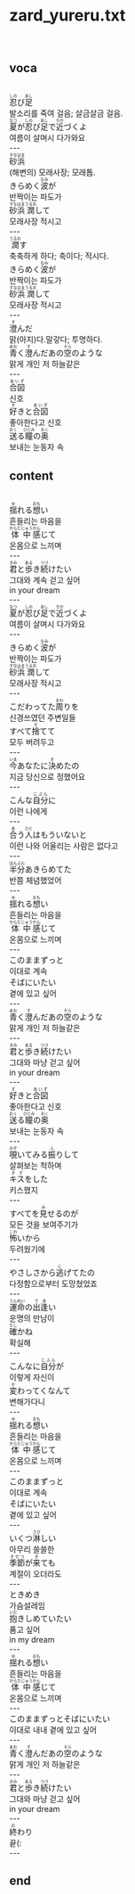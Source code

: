 <h1>zard_yureru.txt</h1><br>
<h2>voca</h2><br>
<Ruby>忍<rt>しの</rt></Ruby>び<Ruby>足<rt>あし</rt></Ruby><br>
발소리를 죽여 걸음; 살금살금 걸음.<br>
<Ruby>夏<rt>なつ</rt></Ruby>が<Ruby>忍<rt>しの</rt></Ruby>び<Ruby>足<rt>あし</rt></Ruby>で<Ruby>近<rt>ちか</rt></Ruby>づくよ<br>
여름이 살며시 다가와요<br>
---<br>
<Ruby>砂浜<rt>すなはま</rt></Ruby><br>
(해변의) 모래사장; 모래톱.<br>
きらめく<Ruby>波<rt>なみ</rt></Ruby>が<br>
반짝이는 파도가<br>
<Ruby>砂浜<rt>すなはま</rt></Ruby><Ruby>潤<rt>うるお</rt></Ruby>して<br>
모래사장 적시고<br>
---<br>
<Ruby>潤<rt>うるお</rt></Ruby>す<br>
축축하게 하다; 축이다; 적시다.<br>
きらめく<Ruby>波<rt>なみ</rt></Ruby>が<br>
반짝이는 파도가<br>
<Ruby>砂浜<rt>すなはま</rt></Ruby><Ruby>潤<rt>うるお</rt></Ruby>して<br>
모래사장 적시고<br>
---<br>
<Ruby>澄<rt>す</rt></Ruby>んだ<br>
맑(아지)다.말갛다; 투명하다.<br>
<Ruby>青<rt>あお</rt></Ruby>く<Ruby>澄<rt>す</rt></Ruby>んだあの<Ruby>空<rt>そら</rt></Ruby>のような<br>
맑게 개인 저 하늘같은<br>
---<br>
<Ruby>合図<rt>あいず</rt></Ruby><br>
신호<br>
<Ruby>好<rt>す</rt></Ruby>きと<Ruby>合図<rt>あいず</rt></Ruby><br>
좋아한다고 신호<br>
<Ruby>送<rt>おく</rt></Ruby>る<Ruby>瞳<rt>ひとみ</rt></Ruby>の<Ruby>奥<rt>おく</rt></Ruby><br>
보내는 눈동자 속<br>
<h2>content</h2><br>
<Ruby>揺<rt>ゆ</rt></Ruby>れる<Ruby>想<rt>おも</rt></Ruby>い<br>
흔들리는 마음을<br>
<Ruby>体中<rt>からだじゅう</rt></Ruby><Ruby>感<rt>かん</rt></Ruby>じて<br>
온몸으로 느끼며<br>
---<br>
<Ruby>君<rt>きみ</rt></Ruby>と<Ruby>歩<rt>ある</rt></Ruby>き<Ruby>続<rt>つづ</rt></Ruby>けたい<br>
그대와 계속 걷고 싶어<br>
in your dream<br>
---<br>
<Ruby>夏<rt>なつ</rt></Ruby>が<Ruby>忍<rt>しの</rt></Ruby>び<Ruby>足<rt>あし</rt></Ruby>で<Ruby>近<rt>ちか</rt></Ruby>づくよ<br>
여름이 살며시 다가와요<br>
---<br>
きらめく<Ruby>波<rt>なみ</rt></Ruby>が<br>
반짝이는 파도가<br>
<Ruby>砂浜<rt>すなはま</rt></Ruby><Ruby>潤<rt>うるお</rt></Ruby>して<br>
모래사장 적시고<br>
---<br>
こだわってた<Ruby>周<rt>まわ</rt></Ruby>りを<br>
신경쓰였던 주변일들<br>
すべて<Ruby>捨<rt>す</rt></Ruby>てて<br>
모두 버려두고<br>
---<br>
<Ruby>今<rt>いま</rt></Ruby>あなたに<Ruby>決<rt>き</rt></Ruby>めたの<br>
지금 당신으로 정했어요<br>
---<br>
こんな<Ruby>自分<rt>じぶん</rt></Ruby>に<br>
이런 나에게<br>
---<br>
<Ruby>合<rt>あ</rt></Ruby>う<Ruby>人<rt>ひと</rt></Ruby>はもういないと<br>
이런 나와 어울리는 사람은 없다고<br>
---<br>
<Ruby>半分<rt>はんぶん</rt></Ruby>あきらめてた<br>
반쯤 체념했었어<br>
---<br>
<Ruby>揺<rt>ゆ</rt></Ruby>れる<Ruby>想<rt>おも</rt></Ruby>い<br>
흔들리는 마음을<br>
<Ruby>体中<rt>からだじゅう</rt></Ruby><Ruby>感<rt>かん</rt></Ruby>じて<br>
온몸으로 느끼며<br>
---<br>
このままずっと<br>
이대로 계속<br>
そばにいたい<br>
곁에 있고 싶어<br>
---<br>
<Ruby>青<rt>あお</rt></Ruby>く<Ruby>澄<rt>す</rt></Ruby>んだあの<Ruby>空<rt>そら</rt></Ruby>のような<br>
맑게 개인 저 하늘같은<br>
---<br>
<Ruby>君<rt>きみ</rt></Ruby>と<Ruby>歩<rt>ある</rt></Ruby>き<Ruby>続<rt>つづ</rt></Ruby>けたい<br>
그대와 마냥 걷고 싶어<br>
in your dream<br>
---<br>
<Ruby>好<rt>す</rt></Ruby>きと<Ruby>合図<rt>あいず</rt></Ruby><br>
좋아한다고 신호<br>
<Ruby>送<rt>おく</rt></Ruby>る<Ruby>瞳<rt>ひとみ</rt></Ruby>の<Ruby>奥<rt>おく</rt></Ruby><br>
보내는 눈동자 속<br>
---<br>
<Ruby>覗<rt>のぞ</rt></Ruby>いてみる<Ruby>振<rt>ふ</rt></Ruby>りして<br>
살펴보는 척하며<br>
<Ruby>キス<rt>きす</rt></Ruby>をした<br>
키스했지<br>
---<br>
すべてを<Ruby>見<rt>み</rt></Ruby>せるのが<br>
모든 것을 보여주기가<br>
<Ruby>怖<rt>こわ</rt></Ruby>いから<br>
두려웠기에<br>
---<br>
やさしさから<Ruby>逃<rt>に</rt></Ruby>げてたの<br>
다정함으로부터 도망쳤었죠<br>
---<br>
<Ruby>運命<rt>うんめい</rt></Ruby>の<Ruby>出逢<rt>であ</rt></Ruby>い<br>
운명의 만남이<br>
<Ruby>確<rt>たし</rt></Ruby>かね<br>
확실해<br>
---<br>
こんなに<Ruby>自分<rt>じぶん</rt></Ruby>が<br>
이렇게 자신이<br>
<Ruby>変<rt>か</rt></Ruby>わってくなんて<br>
변해가다니<br>
---<br>
<Ruby>揺<rt>ゆ</rt></Ruby>れる<Ruby>想<rt>おも</rt></Ruby>い<br>
흔들리는 마음을<br>
<Ruby>体中<rt>からだじゅう</rt></Ruby><Ruby>感<rt>かん</rt></Ruby>じて<br>
온몸으로 느끼며<br>
---<br>
このままずっと<br>
이대로 계속<br>
そばにいたい<br>
곁에 있고 싶어<br>
---<br>
いくつ<Ruby>淋<rt>さび</rt></Ruby>しい<br>
아무리 쓸쓸한<br>
<Ruby>季節<rt>きせつ</rt></Ruby>が<Ruby>来<rt>き</rt></Ruby>ても<br>
계절이 오더라도<br>
---<br>
ときめき<br>
가슴설레임<br>
<Ruby>抱<rt>いだ</rt></Ruby>きしめていたい<br>
품고 싶어<br>
in my dream<br>
---<br>
<Ruby>揺<rt>ゆ</rt></Ruby>れる<Ruby>想<rt>おも</rt></Ruby>い<br>
흔들리는 마음을<br>
<Ruby>体中<rt>からだじゅう</rt></Ruby><Ruby>感<rt>かん</rt></Ruby>じて<br>
온몸으로 느끼며<br>
---<br>
このままずっとそばにいたい<br>
이대로 내내 곁에 있고 싶어<br>
---<br>
<Ruby>青<rt>あお</rt></Ruby>く<Ruby>澄<rt>す</rt></Ruby>んだあの<Ruby>空<rt>そら</rt></Ruby>のような<br>
맑게 개인 저 하늘같은<br>
---<br>
<Ruby>君<rt>きみ</rt></Ruby>と<Ruby>歩<rt>ある</rt></Ruby>き<Ruby>続<rt>つづ</rt></Ruby>けたい<br>
그대와 마냥 걷고 싶어<br>
in your dream<br>
---<br>
<ruby><rb>終</rb><rt>お</rt></ruby>わり<br>
끝(:<br>
---<br>
<h2>end</h2><br>
